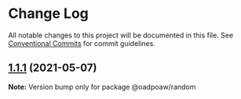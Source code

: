 # Change Log

All notable changes to this project will be documented in this file.
See [Conventional Commits](https://conventionalcommits.org) for commit guidelines.

## [1.1.1](https://github.com/oadpoaw/packages/compare/@oadpoaw/random@1.1.0...@oadpoaw/random@1.1.1) (2021-05-07)

**Note:** Version bump only for package @oadpoaw/random

